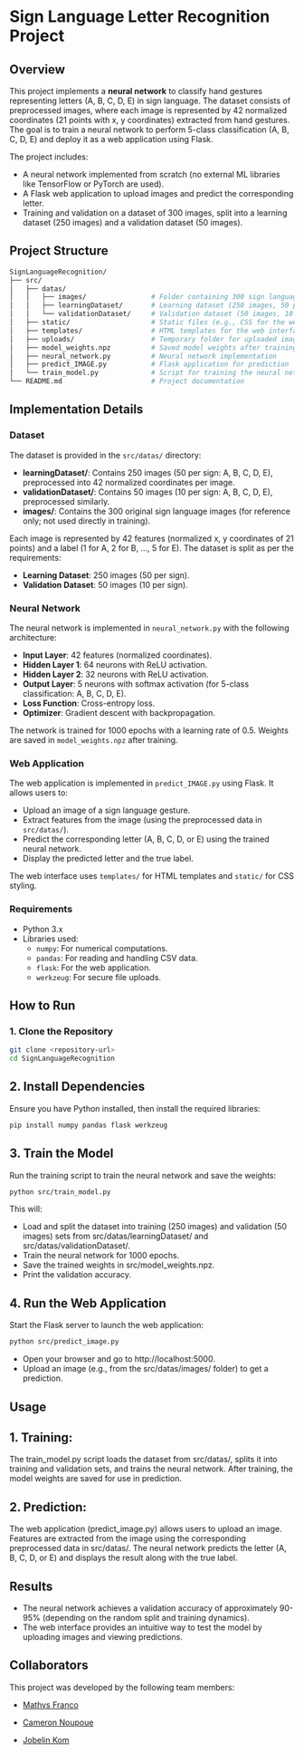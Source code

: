 # Sign Language Letter Recognition Project

## Overview

This project implements a **neural network** to classify hand gestures representing letters (A, B, C, D, E) in sign language. The dataset consists of preprocessed images, where each image is represented by 42 normalized coordinates (21 points with x, y coordinates) extracted from hand gestures. The goal is to train a neural network to perform 5-class classification (A, B, C, D, E) and deploy it as a web application using Flask.

The project includes:
- A neural network implemented from scratch (no external ML libraries like TensorFlow or PyTorch are used).
- A Flask web application to upload images and predict the corresponding letter.
- Training and validation on a dataset of 300 images, split into a learning dataset (250 images) and a validation dataset (50 images).


## Project Structure

```bash
SignLanguageRecognition/
├── src/
│   ├── datas/
│   │   ├── images/                # Folder containing 300 sign language images (for reference)
│   │   ├── learningDataset/       # Learning dataset (250 images, 50 per sign)
│   │   └── validationDataset/     # Validation dataset (50 images, 10 per sign)
│   ├── static/                    # Static files (e.g., CSS for the web interface)
│   ├── templates/                 # HTML templates for the web interface
│   ├── uploads/                   # Temporary folder for uploaded images
│   ├── model_weights.npz          # Saved model weights after training
│   ├── neural_network.py          # Neural network implementation
│   ├── predict_IMAGE.py           # Flask application for prediction
│   └── train_model.py             # Script for training the neural network
└── README.md                      # Project documentation
```


## Implementation Details

### Dataset

The dataset is provided in the `src/datas/` directory:
- **learningDataset/**: Contains 250 images (50 per sign: A, B, C, D, E), preprocessed into 42 normalized coordinates per image.
- **validationDataset/**: Contains 50 images (10 per sign: A, B, C, D, E), preprocessed similarly.
- **images/**: Contains the 300 original sign language images (for reference only; not used directly in training).

Each image is represented by 42 features (normalized x, y coordinates of 21 points) and a label (1 for A, 2 for B, ..., 5 for E). The dataset is split as per the requirements:
- **Learning Dataset**: 250 images (50 per sign).
- **Validation Dataset**: 50 images (10 per sign).

### Neural Network

The neural network is implemented in `neural_network.py` with the following architecture:
- **Input Layer**: 42 features (normalized coordinates).
- **Hidden Layer 1**: 64 neurons with ReLU activation.
- **Hidden Layer 2**: 32 neurons with ReLU activation.
- **Output Layer**: 5 neurons with softmax activation (for 5-class classification: A, B, C, D, E).
- **Loss Function**: Cross-entropy loss.
- **Optimizer**: Gradient descent with backpropagation.

The network is trained for 1000 epochs with a learning rate of 0.5. Weights are saved in `model_weights.npz` after training.

### Web Application

The web application is implemented in `predict_IMAGE.py` using Flask. It allows users to:
- Upload an image of a sign language gesture.
- Extract features from the image (using the preprocessed data in `src/datas/`).
- Predict the corresponding letter (A, B, C, D, or E) using the trained neural network.
- Display the predicted letter and the true label.

The web interface uses `templates/` for HTML templates and `static/` for CSS styling.

### Requirements

- Python 3.x
- Libraries used:
  - `numpy`: For numerical computations.
  - `pandas`: For reading and handling CSV data.
  - `flask`: For the web application.
  - `werkzeug`: For secure file uploads.


## How to Run

### 1. Clone the Repository

```bash
git clone <repository-url>
cd SignLanguageRecognition
```

## 2. Install Dependencies

Ensure you have Python installed, then install the required libraries:
```bash
pip install numpy pandas flask werkzeug
```

## 3. Train the Model

Run the training script to train the neural network and save the weights:
```bash
python src/train_model.py
```
This will:

- Load and split the dataset into training (250 images) and validation (50 images) sets from src/datas/learningDataset/ and src/datas/validationDataset/.
- Train the neural network for 1000 epochs.
- Save the trained weights in src/model_weights.npz.
- Print the validation accuracy.


## 4. Run the Web Application

Start the Flask server to launch the web application:
```bash
python src/predict_image.py
```
- Open your browser and go to http://localhost:5000.
- Upload an image (e.g., from the src/datas/images/ folder) to get a prediction.


## Usage 

## 1. Training:
  The train_model.py script loads the dataset from src/datas/, splits it into training and validation sets, and trains the neural network.
  After training, the model weights are saved for use in prediction.
  
## 2. Prediction:
  The web application (predict_image.py) allows users to upload an image.
  Features are extracted from the image using the corresponding preprocessed data in src/datas/.
  The neural network predicts the letter (A, B, C, D, or E) and displays the result along with the true label.


## Results

- The neural network achieves a validation accuracy of approximately 90-95% (depending on the random split and training dynamics).
- The web interface provides an intuitive way to test the model by uploading images and viewing predictions.


## Collaborators

This project was developed by the following team members:

- [Mathys Franco](https://linkedin.com/in/mathys-franco)  

- [Cameron Noupoue](https://linkedin.com/in/cnoupoue)  

- [Jobelin Kom](https://www.linkedin.com/in/jobelin-kom)  



